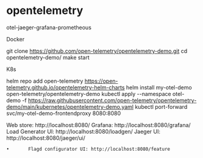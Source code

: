 # opentelemetry
otel-jaeger-grafana-prometheous


Docker

git clone https://github.com/open-telemetry/opentelemetry-demo.git
cd opentelemetry-demo/
make start

K8s

helm repo add open-telemetry https://open-telemetry.github.io/opentelemetry-helm-charts
helm install my-otel-demo open-telemetry/opentelemetry-demo
kubectl apply --namespace otel-demo -f https://raw.githubusercontent.com/open-telemetry/opentelemetry-demo/main/kubernetes/opentelemetry-demo.yaml
kubectl port-forward svc/my-otel-demo-frontendproxy 8080:8080

Web store: http://localhost:8080/
Grafana: http://localhost:8080/grafana/
Load Generator UI: http://localhost:8080/loadgen/
Jaeger UI: http://localhost:8080/jaeger/ui/

    •       Flagd configurator UI: http://localhost:8080/feature
